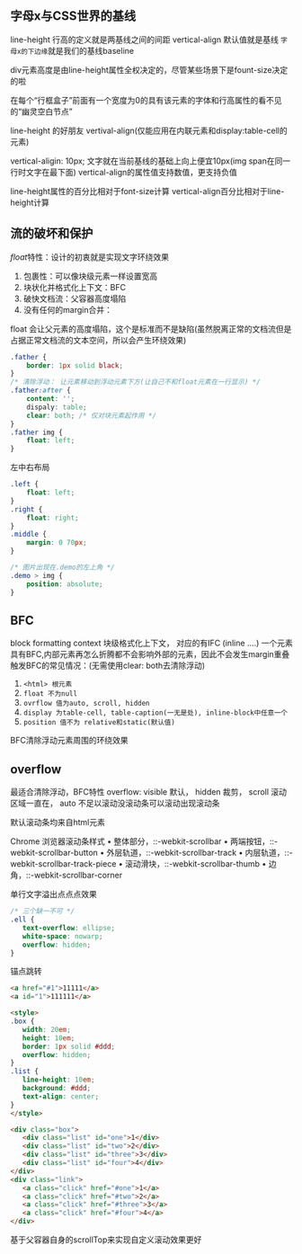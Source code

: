 ## 字母x与CSS世界的基线
line-height 行高的定义就是两基线之间的间距
vertical-align 默认值就是基线
`字母x的下边缘`就是我们的基线baseline

div元素高度是由line-height属性全权决定的，尽管某些场景下是fount-size决定的啦

在每个“行框盒子”前面有一个宽度为0的具有该元素的字体和行高属性的看不见的“幽灵空白节点”

line-height 的好朋友 vertival-align(仅能应用在内联元素和display:table-cell的元素)

vertical-aligin: 10px; 文字就在当前基线的基础上向上便宜10px(img span在同一行时文字在最下面)
vertical-align的属性值支持数值，更支持负值

line-height属性的百分比相对于font-size计算
vertical-align百分比相对于line-height计算

## 流的破坏和保护
*float*特性：设计的初衷就是实现文字环绕效果
1. 包裹性：可以像块级元素一样设置宽高
2. 块状化并格式化上下文：BFC
3. 破快文档流：父容器高度塌陷
4. 没有任何的margin合并：

float 会让父元素的高度塌陷，这个是标准而不是缺陷(虽然脱离正常的文档流但是占据正常文档流的文本空间，所以会产生环绕效果)

```css
.father {
    border: 1px solid black;
}
/* 清除浮动： 让元素移动到浮动元素下方(让自己不和float元素在一行显示) */
.father:after {
    content: '';
    dispaly: table;
    clear: both; /* 仅对块元素起作用 */
}
.father img {
    float: left;
}
```
左中右布局
```css
.left {
    float: left;
}
.right {
    float: right;
}
.middle {
    margin: 0 70px;
}
```

```css
/* 图片出现在.demo的左上角 */
.demo > img {
    position: absolute;
}
```

## BFC
block formatting context 块级格式化上下文， 对应的有IFC (inline ....)
一个元素具有BFC,内部元素再怎么折腾都不会影响外部的元素，因此不会发生margin重叠
触发BFC的常见情况：(无需使用clear: both去清除浮动)
1. `<html> 根元素`
2. `float 不为null`
3. `ovrflow 值为auto, scroll, hidden`
4. `display 为table-cell, table-caption(一无是处), inline-block中任意一个`
5. `position 值不为 relative和static(默认值)`

BFC清除浮动元素周围的环绕效果

## overflow
最适合清除浮动，BFC特性
overflow: visible 默认， hidden 裁剪， scroll 滚动区域一直在， auto 不足以滚动没滚动条可以滚动出现滚动条

默认滚动条均来自html元素

Chrome 浏览器滚动条样式
 • 整体部分，::-webkit-scrollbar
 • 两端按钮，::-webkit-scrollbar-button
 • 外层轨道，::-webkit-scrollbar-track
 • 内层轨道，::-webkit-scrollbar-track-piece
 • 滚动滑块，::-webkit-scrollbar-thumb
 • 边角，::-webkit-scrollbar-corner

单行文字溢出点点点效果
 ```css
 /* 三个缺一不可 */
.ell {
    text-overflow: ellipse;
    white-space: nowarp;
    overflow: hidden;
}
 ```

 锚点跳转
 ```html
<a href="#1">11111</a>
<a id="1">111111</a>
 ```

 ```html
<style>
.box {
    width: 20em;
    height: 10em;
    border: 1px solid #ddd;
    overflow: hidden;
}
.list {
    line-height: 10em;
    background: #ddd;
    text-align: center;
}
</style>

<div class="box">
    <div class="list" id="one">1</div>
    <div class="list" id="two">2</div>
    <div class="list" id="three">3</div>
    <div class="list" id="four">4</div>
</div>
<div class="link">
    <a class="click" href="#one">1</a>
    <a class="click" href="#two">2</a>
    <a class="click" href="#three">3</a>
    <a class="click" href="#four">4</a>
</div>
```

基于父容器自身的scrollTop来实现自定义滚动效果更好